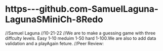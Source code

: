 # https---github.com-SamuelLaguna-LagunaSMiniCh-8Redo
//Samuel Laguna
//10-21-22
//We are to make a guessing game with three diffculty levels. Easy 1-10 meduim 1-50 hard 1-100.We are also to add data validation and a playAgain feture.
//Peer Review: 
